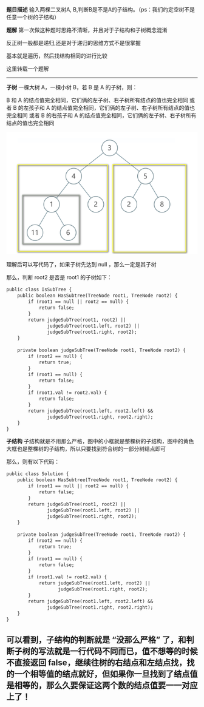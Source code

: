 **题目描述**
输入两棵二叉树A, B,判断B是不是A的子结构。（ps：我们约定空树不是任意一个树的子结构）

**题解**
第一次做这种题时思路不清晰，并且对于子结构和子树概念混淆

反正树一般都是递归,还是对于递归的思维方式不是很掌握

基本就是遍历，然后找结构相同的进行比较

这里转载一个题解

-----
**子树**
一棵大树 A，一棵小树 B，若 B 是 A 的子树，则：

B 和 A 的结点值完全相同，它们俩的左子树、右子树所有结点的值也完全相同
或者 B 的左孩子和 A 的结点值完全相同，它们俩的左子树、右子树所有结点的值也完全相同
或者 B 的右孩子和 A 的结点值完全相同，它们俩的左子树、右子树所有结点的值也完全相同

![子树](../image/subTree.png)

理解后可以写代码了，如果子树先达到 null ，那么一定是其子树

那么，判断 root2 是否是 root1 的子树如下：

```
public class IsSubTree {
    public boolean HasSubtree(TreeNode root1, TreeNode root2) {
        if (root1 == null || root2 == null) {
            return false;
        }
        return judgeSubTree(root1, root2) ||
               judgeSubTree(root1.left, root2) ||
               judgeSubTree(root1.right, root2);
    }
 
    private boolean judgeSubTree(TreeNode root1, TreeNode root2) {
        if (root2 == null) {
            return true;
        }
        if (root1 == null) {
            return false;
        }
        if (root1.val != root2.val) {
            return false;
        }
        return judgeSubTree(root1.left, root2.left) &&
               judgeSubTree(root1.right, root2.right);
    }
}
```
**子结构**
子结构就是不用那么严格，图中的小框就是整棵树的子结构，图中的黄色大框也是整棵树的子结构，所以只要找到符合树的一部分树结点即可

那么，则有以下代码：
```
public class Solution {
    public boolean HasSubtree(TreeNode root1, TreeNode root2) {
        if (root1 == null || root2 == null) {
            return false;
        }
        return judgeSubTree(root1, root2) ||
               judgeSubTree(root1.left, root2) ||
               judgeSubTree(root1.right, root2);
    }

    private boolean judgeSubTree(TreeNode root1, TreeNode root2) {
        if (root2 == null) {
            return true;
        }
        if (root1 == null) {
            return false;
        }
        if (root1.val != root2.val) {
            return judgeSubTree(root1.left, root2) ||
                   judgeSubTree(root1.right, root2);
        }
        return judgeSubTree(root1.left, root2.left) &&
               judgeSubTree(root1.right, root2.right);
    }
}
```
可以看到，子结构的判断就是 “没那么严格” 了，和判断子树的写法就是一行代码不同而已，值不想等的时候不直接返回 false，继续往树的右结点和左结点找，找的一个相等值的结点就好，但如果你一旦找到了结点值是相等的，那么久要保证这两个数的结点值要一一对应上了！
----
